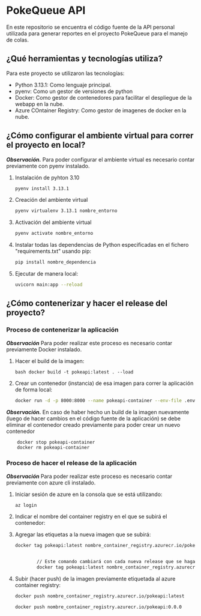 # PokeQueue API

En este repositorio se encuentra el código fuente de la API personal utilizada para generar reportes en el proyecto PokeQueue para el manejo de colas.

## ¿Qué herramientas y tecnologías utiliza?

Para este proyecto se utilizaron las tecnologías:

* Python 3.13.1: Como lenguaje principal.
* pyenv: Como un gestor de versiones de python
* Docker: Como gestor de contenedores para facilitar el despliegue de la webapp en la nube.
* Azure COntainer Registry: Como gestor de imagenes de docker en la nube.

## ¿Cómo configurar el ambiente virtual para correr el proyecto en local?

___Observación.___ Para poder configurar el ambiente virtual es necesario contar previamente con pyenv instalado.

1. Instalación de pyhton 3.10
    ```bash
    pyenv install 3.13.1
    ```

2. Creación del ambiente virtual
    ```bash
    pyenv virtualenv 3.13.1 nombre_entorno
    ```

3. Activación del ambiente virtual
    ```bash
    pyenv activate nombre_entorno
    ```

4. Instalar todas las dependencias de Python especificadas en el fichero "requirements.txt" usando pip:
    ```bash
    pip install nombre_dependencia
    ```

5. Ejecutar de manera local:
    ```bash
    uvicorn main:app --reload
    ```

## ¿Cómo contenerizar y hacer el release del proyecto?

### Proceso de contenerizar la aplicación

___Observación___ Para poder realizar este proceso es necesario contar previamente Docker instalado.

1. Hacer el build de la imagen:
    ```
    bash docker build -t pokeapi:latest . --load
    ````

2. Crear un contenedor (instancia) de esa imagen para correr la aplicación de forma local:
    ```bash
    docker run -d -p 8000:8000 --name pokeapi-container --env-file .env pokeapi:latest
    ```

___Observación.___ En caso de haber hecho un build de la imagen nuevamente (luego de hacer cambios en el código fuente de la aplicación) se debe eliminar el contenedor creado previamente para poder crear un nuevo contenedor

```bash
    docker stop pokeapi-container
    docker rm pokeapi-container
```


### Proceso de hacer el release de la aplicación

___Observación___ Para poder realizar este proceso es necesario contar previamente con azure cli instalado.

1. Iniciar sesión de azure en la consola que se está utilizando:

    ```bash
    az login
    ```

2. Indicar el nombre del container registry en el que se subirá el contenedor:



3. Agregar las etiquetas a la nueva imagen que se subirá:

    ```bash
    docker tag pokeapi:latest nombre_container_registry.azurecr.io/pokeapi:latest


            // Este comando cambiará con cada nueva release que se haga (comenzará siendo la 0.0.0)
            docker tag pokeapi:latest nombre_container_registry.azurecr.io/pokeapi:0.0.0
    ```

4. Subir (hacer push) de la imagen previamente etiquetada al azure container registry:

    ```bash
    docker push nombre_container_registry.azurecr.io/pokeapi:latest

    docker push nombre_container_registry.azurecr.io/pokeapi:0.0.0
    ```
